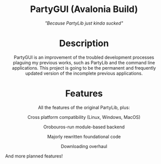 <h1 align=center>PartyGUI (Avalonia Build)</h1>
<p align=center><i>"Because PartyLib just kinda sucked"</i></p>

<h1 align=center>Description</h1>
<p align=center>
PartyGUI is an improvement of the troubled development processes plaguing my previous works, such as PartyLib and the command line applications. This project is going to be the permanent and frequently updated version of the incomplete previous applications.
</p>

<h1 align=center>Features</H1>
<p align=center>
All the features of the original PartyLib, plus:
</p>
<p align=center>
Cross platform compatibility (Linux, Windows, MacOS)
</p>
<p align=center>
Orobouros-run module-based backend
</p>
<p align=center>
Majorly rewritten foundational code
</p>
<p align=center>
Downloading overhaul
</p>

And more planned features!
